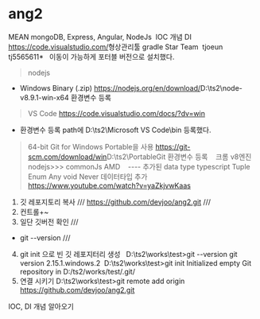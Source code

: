 # ang2

MEAN
mongoDB, Express, Angular, NodeJs
​
IOC 개념 DI
​
​
https://code.visualstudio.com/
​
형상관리툴​
gradle
Star Team
​
tjoeun
tj5565611*
​
​
이동이 가능하게 포터블 버전으로 설치했다.
​
> nodejs
- Windows Binary (.zip)
https://nodejs.org/en/download/
​
D:\ts2\node-v8.9.1-win-x64 환경변수 등록
​
> VS Code
https://code.visualstudio.com/docs/?dv=win
- 환경변수 등록 path에 D:\ts2\Microsoft VS Code\bin 등록했다.
​
> 64-bit Git for Windows Portable을 사용
https://git-scm.com/download/win
​
D:\ts2\PortableGit 환경변수 등록
​
​
​
크롬 v8엔진 nodejs>>>
commonJs 
AMD
​
​
​
---- 추가된 data type  typescript
Tuple Enum Any void Never 데이터타입 추가
https://www.youtube.com/watch?v=yaZkjvwKaas
​
​
​
1. 깃 레포지토리 복사 
///
https://github.com/devjoo/ang2.git
///
2. 컨트롤+~
3. 일단 깃버전 확인 
///
- git --version
///
4. git init 으로 빈 깃 레포지터리 생성
​
​
D:\ts2\works\test>git --version
git version 2.15.1.windows.2
​
D:\ts2\works\test>git init
Initialized empty Git repository in D:/ts2/works/test/.git/
​
5. 연결 시키기
D:\ts2\works\test>git remote add origin https://github.com/devjoo/ang2.git
​
​

IOC, DI 개념 알아오기
